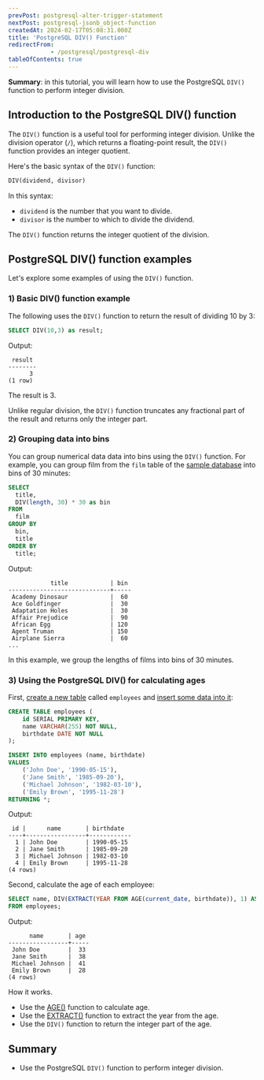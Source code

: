 ```yaml
---
prevPost: postgresql-alter-trigger-statement
nextPost: postgresql-jsonb_object-function
createdAt: 2024-02-17T05:08:31.000Z
title: 'PostgreSQL DIV() Function'
redirectFrom: 
            - /postgresql/postgresql-div
tableOfContents: true
---
```


**Summary**: in this tutorial, you will learn how to use the PostgreSQL `DIV()` function to perform integer division.

## Introduction to the PostgreSQL DIV() function

The `DIV()` function is a useful tool for performing integer division. Unlike the division operator (`/`), which returns a floating-point result, the `DIV()` function provides an integer quotient.

Here's the basic syntax of the `DIV()` function:

```sql
DIV(dividend, divisor)
```

In this syntax:

- `dividend` is the number that you want to divide.
- `divisor` is the number to which to divide the dividend.

The `DIV()` function returns the integer quotient of the division.

## PostgreSQL DIV() function examples

Let's explore some examples of using the `DIV()` function.

### 1) Basic DIV() function example

The following uses the `DIV()` function to return the result of dividing 10 by 3:

```sql
SELECT DIV(10,3) as result;
```

Output:

```
 result
--------
      3
(1 row)
```

The result is 3.

Unlike regular division, the `DIV()` function truncates any fractional part of the result and returns only the integer part.

### 2) Grouping data into bins

You can group numerical data data into bins using the `DIV()` function. For example, you can group film from the `film` table of the [sample database](/postgresql/postgresql-getting-started/postgresql-sample-database) into bins of 30 minutes:

```sql
SELECT
  title,
  DIV(length, 30) * 30 as bin
FROM
  film
GROUP BY
  bin,
  title
ORDER BY
  title;
```

Output:

```
            title            | bin
-----------------------------+-----
 Academy Dinosaur            |  60
 Ace Goldfinger              |  30
 Adaptation Holes            |  30
 Affair Prejudice            |  90
 African Egg                 | 120
 Agent Truman                | 150
 Airplane Sierra             |  60
...
```

In this example, we group the lengths of films into bins of 30 minutes.

### 3) Using the PostgreSQL DIV() for calculating ages

First, [create a new table](/postgresql/postgresql-create-table) called `employees` and [insert some data into it](/postgresql/postgresql-tutorial/postgresql-insert-multiple-rows):

```sql
CREATE TABLE employees (
    id SERIAL PRIMARY KEY,
    name VARCHAR(255) NOT NULL,
    birthdate DATE NOT NULL
);

INSERT INTO employees (name, birthdate)
VALUES
    ('John Doe', '1990-05-15'),
    ('Jane Smith', '1985-09-20'),
    ('Michael Johnson', '1982-03-10'),
    ('Emily Brown', '1995-11-28')
RETURNING *;
```

Output:

```
 id |      name       | birthdate
----+-----------------+------------
  1 | John Doe        | 1990-05-15
  2 | Jane Smith      | 1985-09-20
  3 | Michael Johnson | 1982-03-10
  4 | Emily Brown     | 1995-11-28
(4 rows)
```

Second, calculate the age of each employee:

```sql
SELECT name, DIV(EXTRACT(YEAR FROM AGE(current_date, birthdate)), 1) AS age
FROM employees;
```

Output:

```
      name       | age
-----------------+-----
 John Doe        |  33
 Jane Smith      |  38
 Michael Johnson |  41
 Emily Brown     |  28
(4 rows)
```

How it works.

- Use the [AGE()](/postgresql/postgresql-date-functions/postgresql-age) function to calculate age.
- Use the [EXTRACT()](/postgresql/postgresql-date-functions/postgresql-extract) function to extract the year from the age.
- Use the `DIV()` function to return the integer part of the age.

## Summary

- Use the PostgreSQL `DIV()` function to perform integer division.
